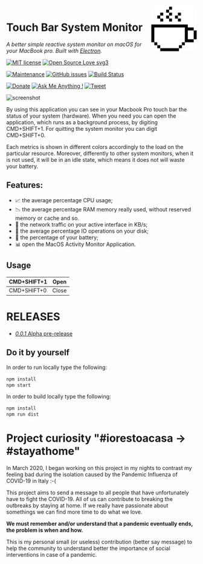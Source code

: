 <img src="src/icons/coffee-cup.png" alt="logo" height="120" align="right" />

# Touch Bar System Monitor

*A better simple reactive system monitor on macOS for your MacBook pro. Built with [Electron](https://github.com/atom/electron).*

[![MIT license](https://img.shields.io/badge/License-MIT-blue.svg)](https://lbesson.mit-license.org/) 
[![Open Source Love svg3](https://badges.frapsoft.com/os/v3/open-source.svg?v=103)](https://github.com/spagnuolocarmine/touchbar-systemmonitor)


[![Maintenance](https://img.shields.io/badge/Maintained%3F-yes-green.svg)](https://github.com/spagnuolocarmine/touchbar-systemmonitor/graphs/commit-activity) 
[![GitHub issues](https://img.shields.io/github/issues/Naereen/StrapDown.js.svg)](https://github.com/spagnuolocarmine/touchbar-systemmonitor/issues/) 
[![Build Status](https://travis-ci.com/spagnuolocarmine/touchbar-systemmonitor.svg?token=8TzLmEF5PP5fj4VXsAJG&branch=master)](https://travis-ci.com/spagnuolocarmine/touchbar-systemmonitor)


[![Donate](https://img.shields.io/badge/PayPal-Donate%20to%20Author-blue.svg)](https://www.paypal.me/CarmineSpagnuolo) [![Ask Me Anything !](https://img.shields.io/badge/Ask%20me-anything-1abc9c.svg)](https://github.com/spagnuolocarmine/touchbar-systemmonitor/issues)
[![Tweet](https://img.shields.io/twitter/url/http/shields.io.svg?style=social)](https://twitter.com/intent/tweet?text=Download%20and%20use%20the%20System%20Monitor%20Touch%20Bar%20for%20your%20MacbookPro&url=https://github.com/spagnuolocarmine/touchbar-systemmonitor&hashtags=macbook,osx,systemmonitor,hardware,touchbar) 

![screenshot](https://raw.githubusercontent.com/spagnuolocarmine/touchbar-systemmonitor/master/screenshots/touchbar_systemmonitor3.gif?token=ACPXSE6H3RJQIYCIGDVGCAC6OOISG)


By using this application you can see in your Macbook Pro touch bar the status of your system (hardware). When you need you can open the application, which runs as a background process, by digiting CMD+SHIFT+1. For quitting the system monitor you can digit CMD+SHIFT+0.

Each metrics is shown in different colors accordingly to the load on the particular resource. Moreover, differently to other system monitors, when it is not used, it will be in an idle state, which means it does not will waste your battery.

## Features:
- :chart_with_upwards_trend: the average percentage CPU usage;
- :chart_with_downwards_trend: the average percentage RAM memory really used, without reserved memory or cache and so.
- :satellite: the network traffic on your active interface in KB/s;
- :file_folder: the average percentage IO operations on your disk;
- :battery: the percentage of your battery;
- :bar_chart: open the MacOS Activity Monitor Application.

## Usage

| CMD+SHIFT+1 | Open |
|-------------|-------|
| CMD+SHIFT+0 | Close |

# RELEASES
- [*0.0.1* Alpha pre-release](https://github.com/spagnuolocarmine/touchbar-systemmonitor/releases/tag/0.0.1)

## Do it by yourself

In order to run locally type the following:
```
npm install
npm start
```

In order to  build locally type the following:
```
npm install
npm run dist
```

# Project curiosity "#iorestoacasa -> #stayathome"

In March 2020, I began working on this project in my nights to contrast my feeling bad during the isolation caused by the Pandemic Influenza of COVID-19 in Italy :-( 

This project aims to send a message to all people that have unfortunately have to fight the COVID-19. All of us can contribute to breaking the outbreaks by staying at home. If we really have passionate about somethings we can find more time to do what we love. 

**We must remember and/or understand that a pandemic eventually ends, the problem is when and how.** 

This is my personal small (or useless) contribution (better say message) to help the community to understand better the importance of social interventions in case of a pandemic. 




